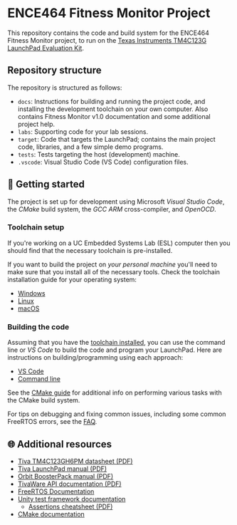 # ENCE464 Fitness Monitor Project

This repository contains the code and build system for the ENCE464 Fitness
Monitor project, to run on the
[Texas Instruments TM4C123G LaunchPad Evaluation Kit](https://www.ti.com/tool/EK-TM4C123GXL). 

## Repository structure

The repository is structured as follows:

* `docs`: Instructions for building and running the project code, and installing the
  development toolchain on your own computer. Also contains Fitness Monitor v1.0 
  documentation and some additional project help.
* `labs`: Supporting code for your lab sessions.
* `target`: Code that targets the LaunchPad; contains the main project code,
  libraries, and a few simple demo programs.
* `tests`: Tests targeting the host (development) machine.
* `.vscode`: Visual Studio Code (VS Code) configuration files.

## 🚀 Getting started

The project is set up for development using Microsoft _Visual Studio Code_, the 
_CMake_ build system, the _GCC ARM_ cross-compiler, and _OpenOCD_. 

### Toolchain setup

If you're working on a UC Embedded Systems Lab (ESL) computer then you should find that the 
necessary toolchain is pre-installed. 

If you want to build the project on _your personal machine_ you'll need to make sure that you 
install all of the necessary tools. Check the toolchain installation guide for your operating system:

* [Windows](docs/toolchain.md#windows)
* [Linux](docs/toolchain.md#linux)
* [macOS](docs/toolchain.md#macos)

### Building the code 

Assuming that you have the [toolchain installed](#toolchain), you can use the command line or _VS Code_ to 
build the code and program your LaunchPad. Here are instructions on building/programming using each approach:

* [VS Code](docs/vs-code.md)
* [Command line](docs/cli.md)

See the [CMake guide](docs/cmake.md) for additional info on performing various tasks with
the CMake build system.

For tips on debugging and fixing common issues, including some common FreeRTOS
errors, see the [FAQ](docs/faq.md).

## 🌐 Additional resources

* [Tiva TM4C123GH6PM datasheet (PDF)](https://www.ti.com/lit/ds/symlink/tm4c123gh6pm.pdf)
* [Tiva LaunchPad manual (PDF)](https://www.ti.com/lit/ug/spmu296/spmu296.pdf)
* [Orbit BoosterPack manual (PDF)](https://digilent.com/reference/_media/orbit_boosterpack/orbit_boosterpack_rm.pdf)
* [TivaWare API documentation (PDF)](https://www.ti.com/lit/ug/spmu298e/spmu298e.pdf)
* [FreeRTOS Documentation](https://www.freertos.org/Documentation/RTOS_book.html)
* [Unity test framework documentation](https://github.com/ThrowTheSwitch/Unity/blob/master/docs/UnityGettingStartedGuide.md)
    - [Assertions cheatsheet (PDF)](https://github.com/ThrowTheSwitch/Unity/blob/master/docs/UnityAssertionsCheatSheetSuitableforPrintingandPossiblyFraming.pdf)
* [CMake documentation](https://cmake.org/cmake/help/latest/)
